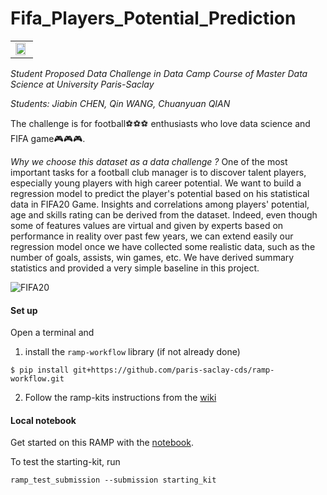 # Fifa_Players_Potential_Prediction
<div style="text-align: left;">
<table style="width:100%; background-color:transparent;">
  <tr style="background-color:transparent;">
    <td style="background-color:transparent;"><a href="http://www.datascience-paris-saclay.fr">
<img border="0" src="http://project.inria.fr/saclaycds/files/2017/02/logoUPSayPlusCDS_990.png" width="90%"> </td>
     
  </tr>
</table> 
</div>

*Student Proposed Data Challenge in Data Camp Course of Master Data Science at University Paris-Saclay*

*Students: Jiabin CHEN, Qin WANG, Chuanyuan QIAN*

The challenge is for football⚽️⚽️⚽️ enthusiasts who love data science and FIFA game🎮🎮🎮. 

*Why we choose this dataset as a data challenge ?* One of the most important tasks for a football club manager is to discover talent players, especially young players with high career potential. We want to build a regression model to predict the player's potential based on his statistical data in FIFA20 Game. Insights and correlations among players' potential, age and skills rating can be derived from the dataset. Indeed, even though some of features values are virtual and given by experts based on performance in reality over past few years, we can extend easily our regression model once we have collected some realistic data, such as the number of goals, assists, win games, etc. We have derived summary statistics and provided a very simple baseline in this project.

![FIFA20](https://www.fifplay.com/img/public/fifa-20-logo.png)

#### Set up

Open a terminal and

1. install the `ramp-workflow` library (if not already done)
  ```
  $ pip install git+https://github.com/paris-saclay-cds/ramp-workflow.git
  ```

2. Follow the ramp-kits instructions from the [wiki](https://github.com/paris-saclay-cds/ramp-workflow/wiki/Getting-started-with-a-ramp-kit)

#### Local notebook

Get started on this RAMP with the [notebook](hotel_booking_starting_kit.ipynb).

To test the starting-kit, run


```
ramp_test_submission --submission starting_kit
```

